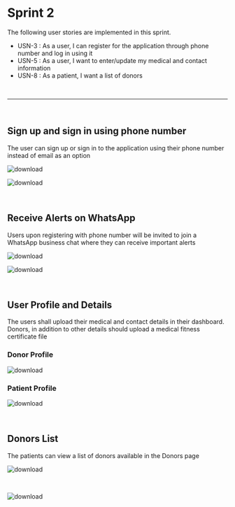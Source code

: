 # Sprint 2

The following user stories are implemented in this sprint.

- USN-3 : As a user, I can register for the application through phone number and log in using it
- USN-5 : As a user, I want to enter/update my medical and contact information
- USN-8 : As a patient, I want a list of donors



<br/>

---

<br/>

## Sign up and sign in using phone number
The user can sign up or sign in to the application using their phone number instead of email as an option

![download](https://user-images.githubusercontent.com/81003334/201518515-2c6d9d40-6767-4751-aaae-c48431cc210d.jpeg)


![download](https://user-images.githubusercontent.com/81003334/201518511-db1892d9-d36d-487e-b75e-883abb303f5b.jpeg)

<br/>

## Receive Alerts on WhatsApp
Users upon registering with phone number will be invited to join a WhatsApp business chat where they can receive important alerts

![download](https://user-images.githubusercontent.com/81003334/201518558-d1ba0f8e-e6a6-440c-8ece-d2278ff6b8e2.png)

![download](https://user-images.githubusercontent.com/81003334/201519048-4e25fefd-e42f-4eee-9044-d0630f0e94b8.png)

<br/>

## User Profile and Details
The users shall upload their medical and contact details in their dashboard. Donors, in addition to other details should upload a medical fitness certificate file
<br/>

### Donor Profile
![download](https://user-images.githubusercontent.com/81003334/201518608-e053b6b5-f03e-4869-a163-6b40d5f269e0.jpeg)
<br/>

### Patient Profile
![download](https://user-images.githubusercontent.com/81003334/201518608-e053b6b5-f03e-4869-a163-6b40d5f269e0.jpeg)

<br/>

## Donors List
The patients can view a list of donors available in the Donors page

![download](https://user-images.githubusercontent.com/81003334/201519323-355f990c-36e6-4568-b277-f0f4c58aa9d0.png)

<br/>

![download](https://user-images.githubusercontent.com/81003334/201518473-c0dbcc0e-1796-49cf-9b23-382a80e9233b.png)

<br/>





<!-- ![PatientProfile](https://user-images.githubusercontent.com/81003334/201518460-f0647728-50ab-496f-888c-9cc5cba11cc5.jpeg)
<img width="1280" alt="DonorPageViewPort" src="https://user-images.githubusercontent.com/81003334/201518463-20007091-4da5-46f8-ac10-c5de3d8920dc.png">
![DonorProfile](https://user-images.githubusercontent.com/81003334/201518471-205c6d59-cd74-429b-90e8-0a70cf8dd2d8.png)
![Donors Page](https://user-images.githubusercontent.com/81003334/201518473-c0dbcc0e-1796-49cf-9b23-382a80e9233b.png)

![PhoneNumberLogin](https://user-images.githubusercontent.com/81003334/201518511-db1892d9-d36d-487e-b75e-883abb303f5b.jpeg)
![PhoneNumberRegister](https://user-images.githubusercontent.com/81003334/201518515-2c6d9d40-6767-4751-aaae-c48431cc210d.jpeg)


<img width="1280" alt="RegisteredWhatsAppToast" src="https://user-images.githubusercontent.com/81003334/201518558-d1ba0f8e-e6a6-440c-8ece-d2278ff6b8e2.png">

![DonorProfileimgcert](https://user-images.githubusercontent.com/81003334/201518608-e053b6b5-f03e-4869-a163-6b40d5f269e0.jpeg)

<img width="956" alt="WhatsAppAlert" src="https://user-images.githubusercontent.com/81003334/201519048-4e25fefd-e42f-4eee-9044-d0630f0e94b8.png"> -->